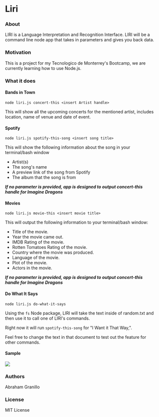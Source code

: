 # Liri

### About

LIRI is a Language Interpretation and Recognition Interface. LIRI will be a command line node app that takes in parameters and gives you back data.

### Motivation

This is a project for my Tecnologico de Monterrey's Bootcamp, we are currently learning how to use Node.js.

### What it does

#### Bands in Town
`node liri.js concert-this <insert Artist handle>`

This will show all the upcoming concerts for the mentioned artist, includes location, name of venue and date of event.

#### Spotify
`node liri.js spotify-this-song <insert song title>`

This will show the following information about the song in your terminal/bash window

- Artist(s)
- The song's name
- A preview link of the song from Spotify
- The album that the song is from

__*If no parameter is provided, app is designed to output concert-this handle for Imagine Dragons*__

#### Movies
`node liri.js movie-this <insert movie title>`

This will output the following information to your terminal/bash window:

- Title of the movie.
- Year the movie came out.
- IMDB Rating of the movie.
- Rotten Tomatoes Rating of the movie.
- Country where the movie was produced.
- Language of the movie.
- Plot of the movie.
- Actors in the movie.


__*If no parameter is provided, app is designed to output concert-this handle for Imagine Dragons*__

#### Do What It Says
`node liri.js do-what-it-says`

Using the `fs` Node package, LIRI will take the text inside of random.txt and then use it to call one of LIRI's commands.

Right now it will run `spotify-this-song` for "I Want it That Way,".

Feel free to change the text in that document to test out the feature for other commands.

#### Sample
![](ezgif.com-video-to-gif)

### Authors

Abraham Granillo

### License

MIT License